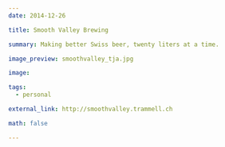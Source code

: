 ```yaml
---
date: 2014-12-26

title: Smooth Valley Brewing

summary: Making better Swiss beer, twenty liters at a time.

image_preview: smoothvalley_tja.jpg

image:

tags: 
  - personal

external_link: http://smoothvalley.trammell.ch

math: false

---
```


